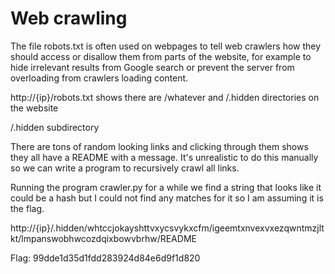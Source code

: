 # Web crawling

The file robots.txt is often used on webpages to tell web crawlers how they should access or disallow them from parts of the website,
for example to hide irrelevant results from Google search or prevent the server from overloading from crawlers loading content.

http://{ip}/robots.txt shows there are /whatever and /.hidden directories on the website

/.hidden subdirectory

There are tons of random looking links and clicking through them shows they all have a README with a message. It's unrealistic to do this manually so we can write a program to recursively crawl all links.

Running the program crawler.py for a while we find a string that looks like it could be a hash but I could not find any matches for it so I am assuming it is the flag.

http://{ip}/.hidden/whtccjokayshttvxycsvykxcfm/igeemtxnvexvxezqwntmzjltkt/lmpanswobhwcozdqixbowvbrhw/README

Flag: 99dde1d35d1fdd283924d84e6d9f1d820